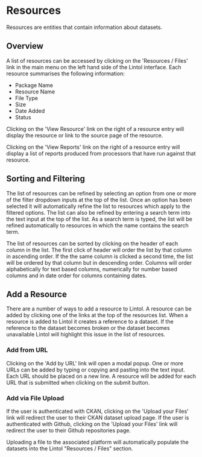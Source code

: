 # Resources

Resources are entities that contain information about datasets.

## Overview

A list of resources can be accessed by clicking on the 'Resources / Files' link in the main menu on the left hand side of the Lintol interface. Each resource summarises the following information:

- Package Name
- Resource Name
- File Type
- Size
- Date Added
- Status

Clicking on the 'View Resource' link on the right of a resource entry will display the resource or link to the source page of the resource. <!-- TODO (confirm this) -->

Clicking on the 'View Reports' link on the right of a resource entry will display a list of reports produced from processors that have run against that resource.
<!--
This will display an expanded panel with information about reports that have been produced from the resource and data profiles to which the resource is linked. TODO (Is this gone?)-->

## Sorting and Filtering

The list of resources can be refined by selecting an option from one or more of the filter dropdown inputs at the top of the list. Once an option has been selected it will automatically refine the list to resources which apply to the filtered options. The list can also be refined by entering a search term into the text input at the top of the list. As a search term is typed, the list will be refined automatically to resources in which the name contains the search term.

The list of resources can be sorted by clicking on the header of each column in the list. The first click of header will order the list by that column in ascending order. If the the same column is clicked a second time, the list will be ordered by that column but in descending order. Columns will order alphabetically for text based columns, numerically for number based columns and in date order for columns containing dates.


## Add a Resource

There are a number of ways to add a resource to Lintol. A resource can be added by clicking one of the links at the top of the resources list. When a resource is added to Lintol it creates a reference to a dataset. If the reference to the dataset becomes broken or the dataset becomes unavailable Lintol will highlight this issue in the list of resources.

### Add from URL

Clicking on the 'Add by URL' link will open a modal popup. One or more URLs can be added by typing or copying and pasting into the text input. Each URL should be placed on a new line. A resource will be added for each URL that is submitted when clicking on the submit button.
<!--
### Add from Source

Clicking on one of the buttons in the 'Add from Source' section will ...
-->
### Add via File Upload

If the user is authenticated with CKAN, clicking on the 'Upload your Files' link will redirect the user to their CKAN dataset upload page. If the user is authenticated with Github, clicking on the 'Upload your Files' link will redirect the user to their Github repositories page.

Uploading a file to the associated platform will automatically populate the datasets into the Lintol "Resources / Files" section.

###
